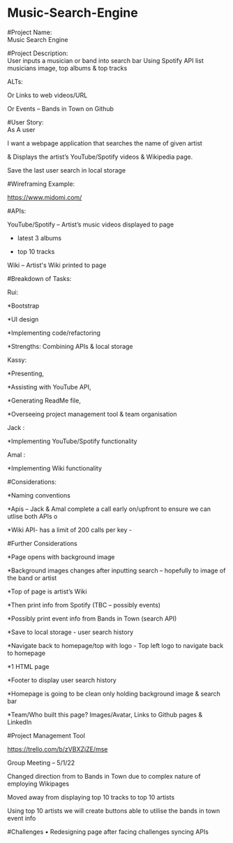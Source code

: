 # Music-Search-Engine

#Project Name:  
Music Search Engine 
 
#Project Description:  
User inputs a musician or band into search bar
Using Spotify API list musicians image, top albums & top tracks


ALTs:  

Or Links to web videos/URL  

Or Events – Bands in Town on Github  

 

#User Story:  
 As A user 

I want a webpage application that searches the name of given artist  

& Displays the artist’s YouTube/Spotify videos & Wikipedia page.  

Save the last user search in local storage  

 

#Wireframing Example:  

https://www.midomi.com/ 

 

#APIs:  

YouTube/Spotify – Artist’s music videos displayed to page  

- latest 3 albums  

- top 10 tracks  

 

Wiki – Artist's Wiki printed to page  

 

#Breakdown of Tasks: 

Rui:   

*Bootstrap  

*UI design 

*Implementing code/refactoring  

*Strengths: Combining APIs & local storage 

 
Kassy:  

*Presenting,  

*Assisting with YouTube API,  

*Generating ReadMe file,  

*Overseeing project management tool & team organisation  

 
Jack :  

*Implementing YouTube/Spotify functionality  

 
Amal :  

*Implementing Wiki functionality  

 

#Considerations:  

*Naming conventions  

*Apis – Jack & Amal complete a call early on/upfront to ensure we can utlise both APIs o 

*Wiki API- has a limit of 200 calls per key -  

 

#Further Considerations  

*Page opens with background image  

*Background images changes after inputting search – hopefully to image of the band or artist  

*Top of page is artist’s Wiki 

*Then print info from Spotify (TBC – possibly events) 

*Possibly print event info from Bands in Town (search API)   

*Save to local storage - user search history  

*Navigate back to homepage/top with logo - Top left logo to navigate back to homepage 

*1 HTML page 

*Footer to display user search history  

*Homepage is going to be clean only holding background image & search bar  

*Team/Who built this page? Images/Avatar, Links to Github pages & LinkedIn 

 

#Project Management Tool  

https://trello.com/b/zVBXZjZE/mse 

 

Group Meeting – 5/1/22 

Changed direction from to Bands in Town due to complex nature of employing Wikipages  

Moved away from displaying top 10 tracks to top 10 artists  

Using top 10 artists we will create buttons able to utilise the bands in town event info   

   
#Challenges
• Redesigning page after facing challenges syncing APIs  
 

  